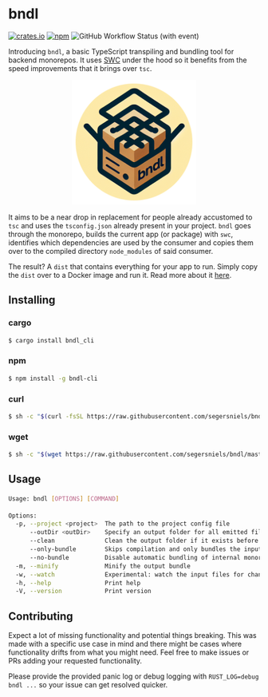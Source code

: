 # bndl

[![crates.io](https://img.shields.io/crates/v/bndl_cli.svg)](https://crates.io/crates/bndl_cli)
[![npm](https://img.shields.io/npm/v/bndl-cli)](https://www.npmjs.com/package/bndl-cli)
![GitHub Workflow Status (with event)](https://img.shields.io/github/actions/workflow/status/segersniels/bndl/bin.yml)

Introducing `bndl`, a basic TypeScript transpiling and bundling tool for backend monorepos. It uses [SWC](https://swc.rs/) under the hood so it benefits from the speed improvements that it brings over `tsc`.

<p align="center">
<img src="https://github.com/segersniels/bndl/blob/master/resources/bndl.png?raw=true" width="250">

It aims to be a near drop in replacement for people already accustomed to `tsc` and uses the `tsconfig.json` already present in your project. `bndl` goes through the monorepo, builds the current app (or package) with `swc`, identifies which dependencies are used by the consumer and copies them over to the compiled directory `node_modules` of said consumer.

The result? A `dist` that contains everything for your app to run. Simply copy the `dist` over to a Docker image and run it. Read more about it [here](https://niels.foo/post/typescript-monorepo-bundling-for-dummies).

## Installing

### cargo

```bash
$ cargo install bndl_cli
```

### npm

```bash
$ npm install -g bndl-cli
```

### curl

```bash
$ sh -c "$(curl -fsSL https://raw.githubusercontent.com/segersniels/bndl/master/scripts/install.sh)"
```

### wget

```bash
$ sh -c "$(wget https://raw.githubusercontent.com/segersniels/bndl/master/scripts/install.sh -O -)"
```

## Usage

```bash
Usage: bndl [OPTIONS] [COMMAND]

Options:
  -p, --project <project>  The path to the project config file
      --outDir <outDir>    Specify an output folder for all emitted files.
      --clean              Clean the output folder if it exists before bundling
      --only-bundle        Skips compilation and only bundles the input files, assuming they are already compiled beforehand
      --no-bundle          Disable automatic bundling of internal monorepo dependencies
  -m, --minify             Minify the output bundle
  -w, --watch              Experimental: watch the input files for changes and recompile when they change
  -h, --help               Print help
  -V, --version            Print version
```

## Contributing

Expect a lot of missing functionality and potential things breaking. This was made with a specific use case in mind and there might be cases where functionality drifts from what you might need. Feel free to make issues or PRs adding your requested functionality.

Please provide the provided panic log or debug logging with `RUST_LOG=debug bndl ...` so your issue can get resolved quicker.
